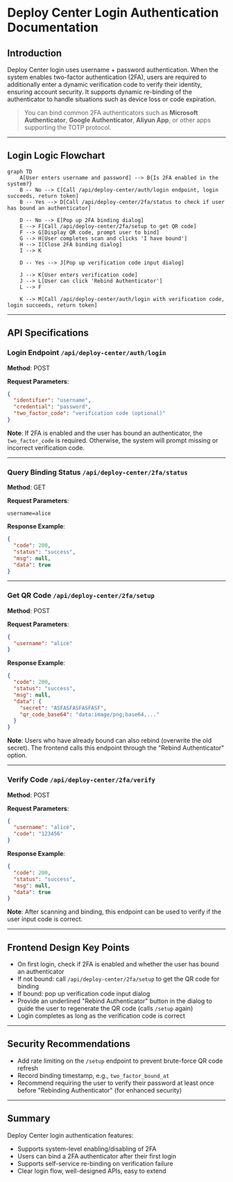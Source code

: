 # Deploy Center Login Authentication Documentation

## Introduction

Deploy Center login uses username + password authentication. When the system enables two-factor authentication (2FA), users are required to additionally enter a dynamic verification code to verify their identity, ensuring account security. It supports dynamic re-binding of the authenticator to handle situations such as device loss or code expiration.

> You can bind common 2FA authenticators such as **Microsoft Authenticator**, **Google Authenticator**, **Aliyun App**, or other apps supporting the TOTP protocol.

---

## Login Logic Flowchart

```mermaid
graph TD
    A[User enters username and password] --> B{Is 2FA enabled in the system?}
    B -- No --> C[Call /api/deploy-center/auth/login endpoint, login succeeds, return token]
    B -- Yes --> D[Call /api/deploy-center/2fa/status to check if user has bound an authenticator]

    D -- No --> E[Pop up 2FA binding dialog]
    E --> F[Call /api/deploy-center/2fa/setup to get QR code]
    F --> G[Display QR code, prompt user to bind]
    G --> H[User completes scan and clicks 'I have bound']
    H --> I[Close 2FA binding dialog]
    I --> K

    D -- Yes --> J[Pop up verification code input dialog]

    J --> K[User enters verification code]
    J --> L[User can click 'Rebind Authenticator']
    L --> F

    K --> M[Call /api/deploy-center/auth/login with verification code, login succeeds, return token]
```

---

## API Specifications

### Login Endpoint `/api/deploy-center/auth/login`

**Method**: POST

**Request Parameters**:

```json
{
  "identifier": "username",
  "credential": "password",
  "two_factor_code": "verification code (optional)"
}
```

**Note**: If 2FA is enabled and the user has bound an authenticator, the `two_factor_code` is required. Otherwise, the system will prompt missing or incorrect verification code.

---

### Query Binding Status `/api/deploy-center/2fa/status`

**Method**: GET

**Request Parameters**:

```query
username=alice
```

**Response Example**:

```json
{
  "code": 200,
  "status": "success",
  "msg": null,
  "data": true
}
```

---

### Get QR Code `/api/deploy-center/2fa/setup`

**Method**: POST

**Request Parameters**:

```json
{
  "username": "alice"
}
```

**Response Example**:

```json
{
  "code": 200,
  "status": "success",
  "msg": null,
  "data": {
    "secret": "ASFASFASFASFASF",
    "qr_code_base64": "data:image/png;base64,..."
  }
}
```

**Note**: Users who have already bound can also rebind (overwrite the old secret). The frontend calls this endpoint through the "Rebind Authenticator" option.

---

### Verify Code `/api/deploy-center/2fa/verify`

**Method**: POST

**Request Parameters**:

```json
{
  "username": "alice",
  "code": "123456"
}
```

**Response Example**:

```json
{
  "code": 200,
  "status": "success",
  "msg": null,
  "data": true
}
```

**Note**: After scanning and binding, this endpoint can be used to verify if the user input code is correct.

---

## Frontend Design Key Points

- On first login, check if 2FA is enabled and whether the user has bound an authenticator
- If not bound: call `/api/deploy-center/2fa/setup` to get the QR code for binding
- If bound: pop up verification code input dialog
- Provide an underlined "Rebind Authenticator" button in the dialog to guide the user to regenerate the QR code (calls `/setup` again)
- Login completes as long as the verification code is correct

---

## Security Recommendations

- Add rate limiting on the `/setup` endpoint to prevent brute-force QR code refresh
- Record binding timestamp, e.g., `two_factor_bound_at`
- Recommend requiring the user to verify their password at least once before "Rebinding Authenticator" (for enhanced security)

---

## Summary

Deploy Center login authentication features:

- Supports system-level enabling/disabling of 2FA
- Users can bind a 2FA authenticator after their first login
- Supports self-service re-binding on verification failure
- Clear login flow, well-designed APIs, easy to extend